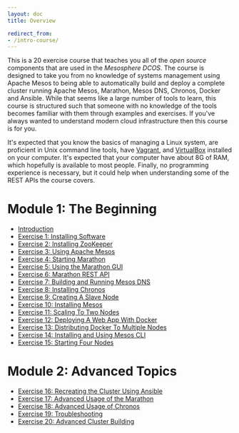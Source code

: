```yaml
---
layout: doc
title: Overview

redirect_from:
- /intro-course/
---
```


This is a 20 exercise course that teaches you all of the *open source* components that are used in the *Mesosphere DCOS*.  The course is designed to take you from no knowledge of systems management using Apache Mesos to being able to automatically build and deploy a complete cluster running Apache Mesos, Marathon, Mesos DNS, Chronos, Docker and Ansible.  While that seems like a large number of tools to learn, this course is structured such that someone with no knowledge of the tools becomes familiar with them through examples and exercises.  If you've always wanted to understand modern cloud infrastructure then this course is for you.

It's expected that you know the basics of managing a Linux system, are proficient in Unix command line tools, have [Vagrant](https://www.vagrantup.com/), and [VirtualBox](https://www.virtualbox.org/) installed on your computer.  It's expected that your computer have about 8G of RAM, which hopefully is available to most people.  Finally, no programming experience is necessary, but it could help when understanding some of the REST APIs the course covers.

Module 1: The Beginning
=======================

* [Introduction](/advanced-course/introduction/)
* [Exercise 1: Installing Software](/advanced-course/installing-software/)
* [Exercise 2: Installing ZooKeeper](/advanced-course/installing-zookeeper/)
* [Exercise 3: Using Apache Mesos](/advanced-course/using-apache-mesos/)
* [Exercise 4: Starting Marathon](/advanced-course/starting-marathon/)
* [Exercise 5: Using the Marathon GUI](/advanced-course/using-the-marathon-gui/)
* [Exercise 6: Marathon REST API](/advanced-course/marathon-rest-api/)
* [Exercise 7: Building and Running Mesos DNS](/advanced-course/building-and-running-mesos-dns/)
* [Exercise 8: Installing Chronos](/advanced-course/installing-chronos/)
* [Exercise 9: Creating A Slave Node](/advanced-course/creating-a-slave-node/)
* [Exercise 10: Installing Mesos](/advanced-course/installing-mesos/)
* [Exercise 11: Scaling To Two Nodes](/advanced-course/scaling-to-two-nodes/)
* [Exercise 12: Deploying A Web App With Docker](/advanced-course/deploying-a-web-app-using-docker/)
* [Exercise 13: Distributing Docker To Multiple Nodes](/advanced-course/distributing-docker-to-multiple-nodes/)
* [Exercise 14: Installing and Using Mesos CLI](/advanced-course/installing-and-using-mesos-cli/)
* [Exercise 15: Starting Four Nodes](/advanced-course/starting-four-nodes/)

Module 2: Advanced Topics
=========================

* [Exercise 16: Recreating the Cluster Using Ansible](/advanced-course/recreating-the-cluster-using-ansible/)
* [Exercise 17: Advanced Usage of the Marathon](/advanced-course/advanced-usage-of-the-marathon/)
* [Exercise 18: Advanced Usage of Chronos](/advanced-course/advanced-usage-of-chronos/)
* [Exercise 19: Troubleshooting](/advanced-course/troubleshooting/)
* [Exercise 20: Advanced Cluster Building](/advanced-course/advanced-cluster-building/)


